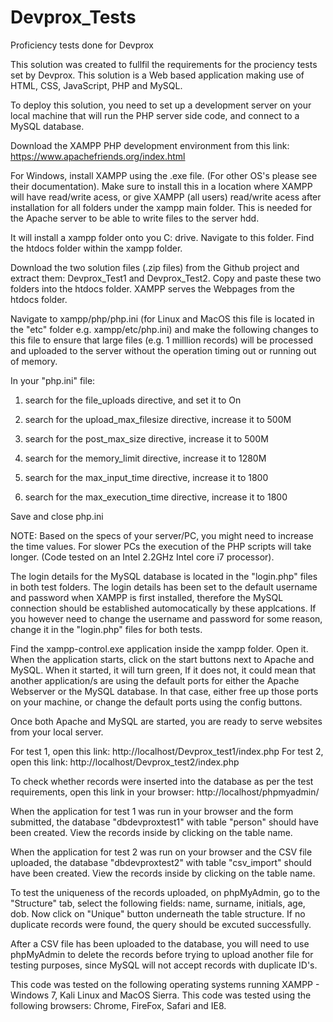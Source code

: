 # Devprox_Tests
Proficiency tests done for Devprox

This solution was created to fullfil the requirements for the prociency tests set by Devprox. This solution is a Web based application making use of HTML, CSS, JavaScript, PHP and MySQL.



To deploy this solution, you need to set up a development server on your local machine that will run the PHP server side code, and connect to a MySQL database.


Download the XAMPP PHP development environment from this link: https://www.apachefriends.org/index.html

For Windows, install XAMPP using the .exe file. (For other OS's please see their documentation). Make sure to install this in a location where XAMPP will have read/write acess, or give XAMPP (all users) read/write acess after installation for all folders under the xampp main folder. This is needed for the Apache server to be able to write files to the server hdd.

It will install a xampp folder onto you C: drive. Navigate to this folder. Find the htdocs folder within the xampp folder.

Download the two solution files (.zip files) from the Github project and extract them: Devprox_Test1 and Devprox_Test2. Copy and paste these two folders into the htdocs folder. XAMPP serves the Webpages from the htdocs folder.

Navigate to xampp/php/php.ini (for Linux and MacOS this file is located in the "etc" folder e.g. xampp/etc/php.ini) and make the following changes to this file to ensure that large files (e.g. 1 milllion records) will be processed and uploaded to the server without the operation timing out or running out of memory.

In your "php.ini" file:

1. search for the file_uploads directive, and set it to On

2. search for the upload_max_filesize directive, increase it to 500M

3. search for the post_max_size directive, increase it to 500M

4. search for the memory_limit directive, increase it to 1280M

5. search for the max_input_time directive, increase it to 1800

6. search for the max_execution_time directive, increase it to 1800

Save and close php.ini

NOTE: Based on the specs of your server/PC, you might need to increase the time values. For slower PCs the execution of the PHP scripts will take longer. (Code tested on an Intel 2.2GHz Intel core i7 processor).

The login details for the MySQL database is located in the "login.php" files in both test folders. The login details has been set to the default username and password when XAMPP is first installed, therefore the MySQL connection should be established automocatically by these applcations. If you however need to change the username and password for some reason, change it in the "login.php" files for both tests.

Find the xampp-control.exe application inside the xampp folder. Open it. When the application starts, click on the start buttons next to Apache and MySQL. When it started, it will turn green, If it does not, it could mean that another application/s are using the default ports for either the Apache Webserver or the MySQL database. In that case, either free up those ports on your machine, or change the default ports using the config buttons.

Once both Apache and MySQL are started, you are ready to serve websites from your local server.

For test 1, open this link: http://localhost/Devprox_test1/index.php
For test 2, open this link: http://localhost/Devprox_test2/index.php

To check whether records were inserted into the database as per the test requirements, open this link in your browser: http://localhost/phpmyadmin/

When the application for test 1 was run in your browser and the form submitted, the database "dbdevproxtest1" with table "person" should have been created. View the records inside by clicking on the table name.

When the application for test 2 was run on your browser and the CSV file uploaded, the database "dbdevproxtest2" with table "csv_import" should have been created. View the records inside by clicking on the table name.

To test the uniqueness of the records uploaded, on phpMyAdmin, go to the "Structure" tab, select the following fields: name, surname, initials, age, dob. Now click on "Unique" button underneath the table structure. If no duplicate records were found, the query should be excuted successfully.

After a CSV file has been uploaded to the database, you will need to use phpMyAdmin to delete the records before trying to upload another file for testing purposes, since MySQL will not accept records with duplicate ID's.

This code was tested on the following operating systems running XAMPP - Windows 7, Kali Linux and MacOS Sierra. 
This code was tested using the following browsers: Chrome, FireFox, Safari and IE8.







